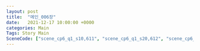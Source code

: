```yaml
---
layout: post
title:  "메인_006장"
date:   2021-12-17 10:00:00 +0000
categories: Main
Tags: Story Main
SceneCode: ["scene_cp6_q1_s10,611", "scene_cp6_q1_s20,612", "scene_cp6_q2_s10,621", "scene_cp6_q2_s20,622", "scene_cp6_q3_s10,631", "scene_cp6_q3_s20,632", "scene_cp6_q4_s10,641", "scene_cp6_q4_s20,642", "scene_cp6_q4_s30,643"]
---
```

